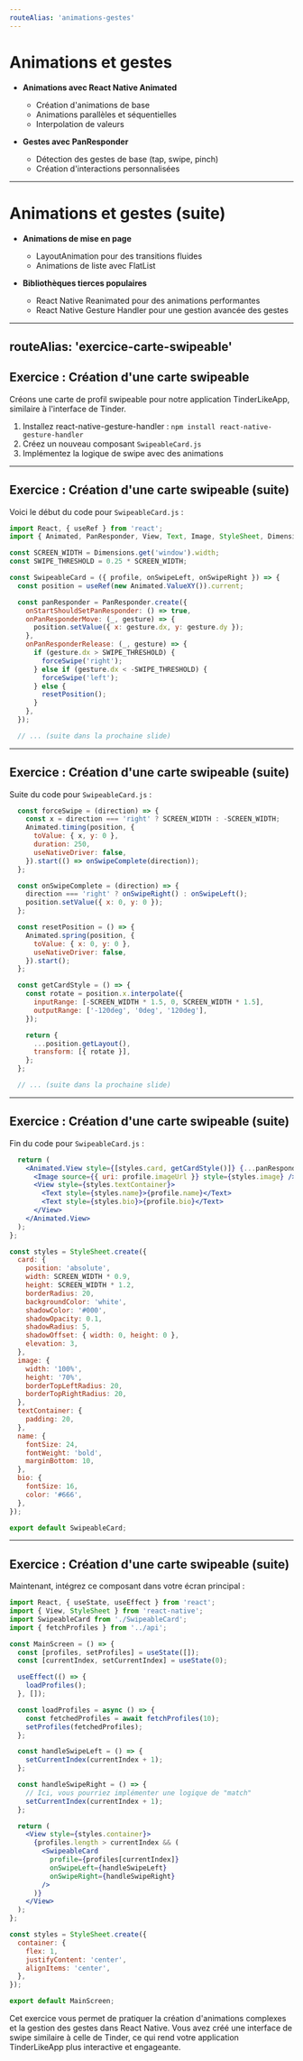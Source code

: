 ```yaml
---
routeAlias: 'animations-gestes'
---
```


# Animations et gestes

- **Animations avec React Native Animated**
  - Création d'animations de base
  - Animations parallèles et séquentielles
  - Interpolation de valeurs

- **Gestes avec PanResponder**
  - Détection des gestes de base (tap, swipe, pinch)
  - Création d'interactions personnalisées

---

# Animations et gestes (suite)

- **Animations de mise en page**
  - LayoutAnimation pour des transitions fluides
  - Animations de liste avec FlatList

- **Bibliothèques tierces populaires**
  - React Native Reanimated pour des animations performantes
  - React Native Gesture Handler pour une gestion avancée des gestes

---
routeAlias: 'exercice-carte-swipeable'
---

## Exercice : Création d'une carte swipeable

Créons une carte de profil swipeable pour notre application TinderLikeApp, similaire à l'interface de Tinder.

1. Installez react-native-gesture-handler : `npm install react-native-gesture-handler`
2. Créez un nouveau composant `SwipeableCard.js`
3. Implémentez la logique de swipe avec des animations

---

## Exercice : Création d'une carte swipeable (suite)

Voici le début du code pour `SwipeableCard.js` :

```jsx
import React, { useRef } from 'react';
import { Animated, PanResponder, View, Text, Image, StyleSheet, Dimensions } from 'react-native';

const SCREEN_WIDTH = Dimensions.get('window').width;
const SWIPE_THRESHOLD = 0.25 * SCREEN_WIDTH;

const SwipeableCard = ({ profile, onSwipeLeft, onSwipeRight }) => {
  const position = useRef(new Animated.ValueXY()).current;

  const panResponder = PanResponder.create({
    onStartShouldSetPanResponder: () => true,
    onPanResponderMove: (_, gesture) => {
      position.setValue({ x: gesture.dx, y: gesture.dy });
    },
    onPanResponderRelease: (_, gesture) => {
      if (gesture.dx > SWIPE_THRESHOLD) {
        forceSwipe('right');
      } else if (gesture.dx < -SWIPE_THRESHOLD) {
        forceSwipe('left');
      } else {
        resetPosition();
      }
    },
  });

  // ... (suite dans la prochaine slide)
```

---

## Exercice : Création d'une carte swipeable (suite)

Suite du code pour `SwipeableCard.js` :

```jsx
  const forceSwipe = (direction) => {
    const x = direction === 'right' ? SCREEN_WIDTH : -SCREEN_WIDTH;
    Animated.timing(position, {
      toValue: { x, y: 0 },
      duration: 250,
      useNativeDriver: false,
    }).start(() => onSwipeComplete(direction));
  };

  const onSwipeComplete = (direction) => {
    direction === 'right' ? onSwipeRight() : onSwipeLeft();
    position.setValue({ x: 0, y: 0 });
  };

  const resetPosition = () => {
    Animated.spring(position, {
      toValue: { x: 0, y: 0 },
      useNativeDriver: false,
    }).start();
  };

  const getCardStyle = () => {
    const rotate = position.x.interpolate({
      inputRange: [-SCREEN_WIDTH * 1.5, 0, SCREEN_WIDTH * 1.5],
      outputRange: ['-120deg', '0deg', '120deg'],
    });

    return {
      ...position.getLayout(),
      transform: [{ rotate }],
    };
  };

  // ... (suite dans la prochaine slide)
```

---

## Exercice : Création d'une carte swipeable (suite)

Fin du code pour `SwipeableCard.js` :

```jsx
  return (
    <Animated.View style={[styles.card, getCardStyle()]} {...panResponder.panHandlers}>
      <Image source={{ uri: profile.imageUrl }} style={styles.image} />
      <View style={styles.textContainer}>
        <Text style={styles.name}>{profile.name}</Text>
        <Text style={styles.bio}>{profile.bio}</Text>
      </View>
    </Animated.View>
  );
};

const styles = StyleSheet.create({
  card: {
    position: 'absolute',
    width: SCREEN_WIDTH * 0.9,
    height: SCREEN_WIDTH * 1.2,
    borderRadius: 20,
    backgroundColor: 'white',
    shadowColor: '#000',
    shadowOpacity: 0.1,
    shadowRadius: 5,
    shadowOffset: { width: 0, height: 0 },
    elevation: 3,
  },
  image: {
    width: '100%',
    height: '70%',
    borderTopLeftRadius: 20,
    borderTopRightRadius: 20,
  },
  textContainer: {
    padding: 20,
  },
  name: {
    fontSize: 24,
    fontWeight: 'bold',
    marginBottom: 10,
  },
  bio: {
    fontSize: 16,
    color: '#666',
  },
});

export default SwipeableCard;
```

---

## Exercice : Création d'une carte swipeable (suite)

Maintenant, intégrez ce composant dans votre écran principal :

```jsx
import React, { useState, useEffect } from 'react';
import { View, StyleSheet } from 'react-native';
import SwipeableCard from './SwipeableCard';
import { fetchProfiles } from '../api';

const MainScreen = () => {
  const [profiles, setProfiles] = useState([]);
  const [currentIndex, setCurrentIndex] = useState(0);

  useEffect(() => {
    loadProfiles();
  }, []);

  const loadProfiles = async () => {
    const fetchedProfiles = await fetchProfiles(10);
    setProfiles(fetchedProfiles);
  };

  const handleSwipeLeft = () => {
    setCurrentIndex(currentIndex + 1);
  };

  const handleSwipeRight = () => {
    // Ici, vous pourriez implémenter une logique de "match"
    setCurrentIndex(currentIndex + 1);
  };

  return (
    <View style={styles.container}>
      {profiles.length > currentIndex && (
        <SwipeableCard
          profile={profiles[currentIndex]}
          onSwipeLeft={handleSwipeLeft}
          onSwipeRight={handleSwipeRight}
        />
      )}
    </View>
  );
};

const styles = StyleSheet.create({
  container: {
    flex: 1,
    justifyContent: 'center',
    alignItems: 'center',
  },
});

export default MainScreen;
```

Cet exercice vous permet de pratiquer la création d'animations complexes et la gestion des gestes dans React Native. Vous avez créé une interface de swipe similaire à celle de Tinder, ce qui rend votre application TinderLikeApp plus interactive et engageante.
